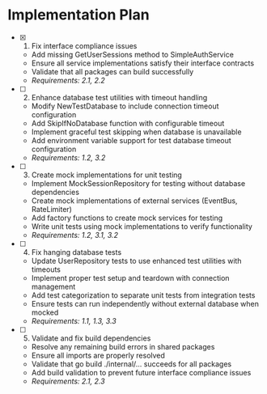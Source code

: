 # Implementation Plan

- [x] 1. Fix interface compliance issues
  - Add missing GetUserSessions method to SimpleAuthService
  - Ensure all service implementations satisfy their interface contracts
  - Validate that all packages can build successfully
  - _Requirements: 2.1, 2.2_

- [ ] 2. Enhance database test utilities with timeout handling
  - Modify NewTestDatabase to include connection timeout configuration
  - Add SkipIfNoDatabase function with configurable timeout
  - Implement graceful test skipping when database is unavailable
  - Add environment variable support for test database timeout configuration
  - _Requirements: 1.2, 3.2_

- [ ] 3. Create mock implementations for unit testing
  - Implement MockSessionRepository for testing without database dependencies
  - Create mock implementations of external services (EventBus, RateLimiter)
  - Add factory functions to create mock services for testing
  - Write unit tests using mock implementations to verify functionality
  - _Requirements: 1.2, 3.1, 3.2_

- [ ] 4. Fix hanging database tests
  - Update UserRepository tests to use enhanced test utilities with timeouts
  - Implement proper test setup and teardown with connection management
  - Add test categorization to separate unit tests from integration tests
  - Ensure tests can run independently without external database when mocked
  - _Requirements: 1.1, 1.3, 3.3_

- [ ] 5. Validate and fix build dependencies
  - Resolve any remaining build errors in shared packages
  - Ensure all imports are properly resolved
  - Validate that go build ./internal/... succeeds for all packages
  - Add build validation to prevent future interface compliance issues
  - _Requirements: 2.1, 2.3_